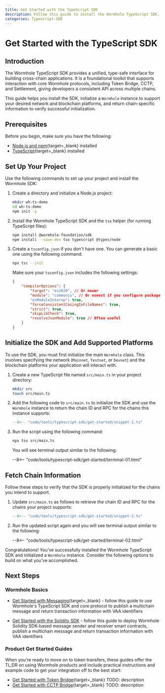 ```yaml
---
title: Get Started with the TypeScript SDK
description: Follow this guide to install the Wormhole TypeScript SDK, initialize a Wormhole instance, and add the platforms your integration supports. 
categories: Typescript-SDK
---
```


# Get Started with the TypeScript SDK

## Introduction

The Wormhole TypeScript SDK provides a unified, type-safe interface for building cross-chain applications. It is a foundational toolkit that supports interaction with core Wormhole protocols, including Token Bridge, CCTP, and Settlement, giving developers a consistent API across multiple chains.

This guide helps you install the SDK, initialize a `Wormhole` instance to support your desired network and blockchain platforms, and return chain-specific information to verify successful initialization.

## Prerequisites

Before you begin, make sure you have the following:

 - [Node.js and npm](https://docs.npmjs.com/downloading-and-installing-node-js-and-npm){target=\_blank} installed
 - [TypeScript](https://www.typescriptlang.org/download/){target=\_blank} installed
 
## Set Up Your Project

Use the following commands to set up your project and install the Wormhole SDK:

1. Create a directory and initialize a Node.js project:

    ```bash
    mkdir wh-ts-demo
    cd wh-ts-demo
    npm init -y
    ```

2. Install the Wormhole TypeScript SDK and the `tsx` helper (for running TypeScript files):

    ```bash
    npm install @wormhole-foundation/sdk
    npm install --save-dev tsx typescript @types/node
    ```

3. Create a `tsconfig.json` if you don't have one. You can generate a basic one using the following command:

    ```bash
    npx tsc --init
    ```

    Make sure your `tsconfig.json` includes the following settings:

    ```json 
    {
        "compilerOptions": {
            "target": "es2020", // Or newer
            "module": "commonjs", // Or esnext if you configure package.json type: "module"
            "esModuleInterop": true,
            "forceConsistentCasingInFileNames": true,
            "strict": true,
            "skipLibCheck": true,
            "resolveJsonModule": true // Often useful
        }
    }
    ```

## Initialize the SDK and Add Supported Platforms

To use the SDK, you must first initialize the main `Wormhole` class. This involves specifying the network (`Mainnet`, `Testnet`, or `Devnet`) and the blockchain platforms your application will interact with.

1. Create a new TypeScript file named `src/main.ts` in your project directory:

    ```bash
    mkdir src
    touch src/main.ts
    ```

2. Add the following code to `src/main.ts` to initialize the SDK and use the `Wormhole` instance to return the chain ID and RPC for the chains this instance supports:

    ```ts title="src/main.ts"
    --8<-- "code/tools/typescript-sdk/get-started/snippet-1.ts"
    ```

3. Run the script using the following command:

    ```bash
    npx tsx src/main.ts
    ```

    You will see terminal output similar to the following:

    --8<-- "code/tools/typescript-sdk/get-started/terminal-01.html"

## Fetch Chain Information

Follow these steps to verify that the SDK is properly initialized for the chains you intend to support.

1. Update `src/main.ts` as follows to retrieve the chain ID and RPC for the chains your project supports:

    ```ts title="src/main.ts"
    --8<-- "code/tools/typescript-sdk/get-started/snippet-2.ts"
    ```

2. Run the updated script again and you will see terminal output similar to the following:

    --8<-- "code/tools/typescript-sdk/get-started/terminal-02.html"
    
Congratulations! You’ve successfully installed the Wormhole TypeScript SDK and initialized a `Wormhole` instance. Consider the following options to build on what you've accomplished.

## Next Steps

### Wormhole Basics

- [Get Started with Messaging](/docs/products/messaging/get-started/){target=\_blank} - follow this guide to use Wormhole's TypeScript SDK and core protocol to publish a multichain message and return transaction information with VAA identifiers

- [Get Started with the Solidity SDK](/docs/tools/solidity-sdk/get-started.md) - follow this guide to deploy Wormhole Solidity SDK-based message sender and receiver smart contracts, publish a multichain message and return transaction information with VAA identifiers

### Product Get Started Guides

When you're ready to move on to token transfers, these guides offer the TL;DR on using Wormhole products and include practical instructions and example code to get your integration off to the best start: 

- [Get Started with Token Bridge](TODO){target=\_blank} TODO: description
- [Get Started with CCTP Bridge](TODO){target=\_blank} TODO: description




